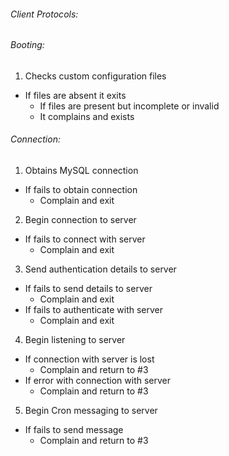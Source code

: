 ###### Client Protocols:
###### Booting:
1. Checks custom configuration files
  * If files are absent it exits
    * If files are present but incomplete or invalid
    * It complains and exists

###### Connection:
1. Obtains MySQL connection
  * If fails to obtain connection
    * Complain and exit
2. Begin connection to server
  * If fails to connect with server
    * Complain and exit
3. Send authentication details to server
  * If fails to send details to server
    * Complain and exit
  * If fails to authenticate with server
    * Complain and exit
4. Begin listening to server
  * If connection with server is lost
    * Complain and return to #3
  * If error with connection with server
    * Complain and return to #3
5. Begin Cron messaging to server
  * If fails to send message
    * Complain and return to #3
